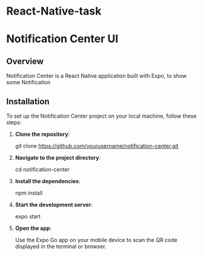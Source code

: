 # React-Native-task

# Notification Center UI 

## Overview

Notification Center is a React Native application built with Expo, to show some Notification 

## Installation

To set up the Notification Center project on your local machine, follow these steps:

1. **Clone the repository**:
   
   git clone https://github.com/yourusername/notification-center.git
   

2. **Navigate to the project directory**:

   cd notification-center


3. **Install the dependencies**:

   npm install
   

4. **Start the development server**:
   
   expo start
   

6. **Open the app**:
   
    Use the Expo Go app on your mobile device to scan the QR code displayed in the terminal or browser.


